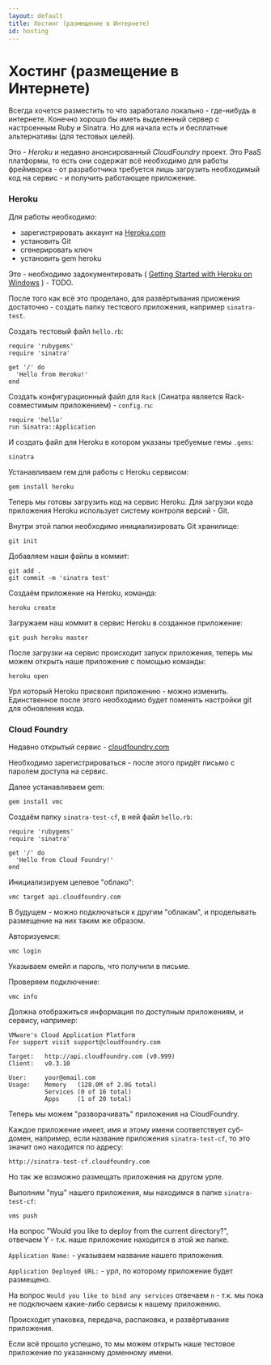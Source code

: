 ```yaml
---
layout: default
title: Хостинг (размещение в Интернете)
id: hosting
---
```


Хостинг (размещение в Интернете)
================================

Всегда хочется разместить то что заработало локально - где-нибудь в интернете.
Конечно хорошо бы иметь выделенный сервер с настроенным Ruby и Sinatra. 
Но для начала есть и бесплатные альтернативы (для тестовых целей).

Это - *Heroku* и недавно анонсированный *CloudFoundry* проект. Это PaaS платформы,
то есть они содержат всё необходимо для работы фреймворка - от разработчика
требуется лишь загрузить необходимый код на сервис - и получить работающее
приложение.


### Heroku

Для работы необходимо:

 * зарегистрировать аккаунт на [Heroku.com](http://heroku.com)
 * установить Git
 * сгенерировать ключ
 * установить gem heroku

Это - необходимо задокументировать ( [Getting Started with Heroku on Windows](http://devcenter.heroku.com/articles/windows) ) - TODO.

После того как всё это проделано, для развёртывания приожения достаточно -
создать папку тестового приложения, например `sinatra-test`.


Создать тестовый файл `hello.rb`:

    require 'rubygems'
    require 'sinatra'
    
    get '/' do
      'Hello from Heroku!'
    end


Создать конфигурационный файл для `Rack` 
(Синатра является Rack-совместимым приложением) - `config.ru`:

    require 'hello'
    run Sinatra::Application

И создать файл для Heroku в котором указаны требуемые гемы `.gems`:

    sinatra


Устанавливаем гем для работы с Heroku сервисом:

    gem install heroku


Теперь мы готовы загрузить код на сервис Heroku. Для загрузки кода 
приложения Heroku использует систему контроля версий - Git.

Внутри этой папки необходимо инициализировать Git хранилище:

    git init

Добавляем наши файлы в коммит:

    git add .
    git commit -m 'sinatra test'


Создаём приложение на Heroku, команда:

    heroku create


Загружаем наш коммит в сервис Heroku в созданное приложение:


    git push heroku master


После загрузки на сервис происходит запуск приложения, теперь мы можем открыть
наше приложение с помощью команды:

    heroku open 


Урл который Heroku присвоил приложению - можно изменить. Единственное после этого необходимо 
будет поменять настройки git для обновления кода.



### Cloud Foundry

Недавно открытый сервис - [cloudfoundry.com](http://cloudfoundry.com/)

Необходимо зарегистрироваться - после этого придёт письмо с паролем 
доступа на сервис.

Далее устанавливаем gem:

    gem install vmc

Создаём папку `sinatra-test-cf`, в ней файл `hello.rb`:


    require 'rubygems'
    require 'sinatra'

    get '/' do
      'Hello from Cloud Foundry!'
    end

Инициализируем целевое "облако":

    vmc target api.cloudfoundry.com

В будущем - можно подключаться к другим "облакам", и проделывать размещение на них 
таким же образом.

Авторизуемся:

    vmc login

Указываем емейл и пароль, что получили в письме.

Проверяем подключение:

    vmc info

Должна отображиться информация по доступным приложениям, и сервису, например:


    VMware's Cloud Application Platform
    For support visit support@cloudfoundry.com

    Target:   http://api.cloudfoundry.com (v0.999)
    Client:   v0.3.10

    User:     your@email.com
    Usage:    Memory   (128.0M of 2.0G total)
              Services (0 of 16 total)
              Apps     (1 of 20 total)


Теперь мы можем "разворачивать" приложения на CloudFoundry.

Каждое приложение имеет, имя и этому имени соответствует суб-домен, например,
если название приложения `sinatra-test-cf`, то это значит оно находится по адресу:

    http://sinatra-test-cf.cloudfoundry.com

Но так же возможно размещать приложения на другом урле.

Выполним "пуш" нашего приложения, мы находимся в папке `sinatra-test-cf`:

    vms push

На вопрос "Would you like to deploy from the current directory?", отвечаем Y - 
т.к. наше приложение находится в этой же папке.

`Application Name:` - указываем название нашего приложения.

`Application Deployed URL:` - урл, по которому приложение будет размещено.

На вопрос `Would you like to bind any services` отвечаем `n` - т.к. мы пока 
не подключаем какие-либо сервисы к нашему приложению.

Происходит упаковка, передача, распаковка, и развёртывание приложения.

Если всё прошло успешно, то мы можем открыть наше тестовое приложение по указанному
доменному имени.


